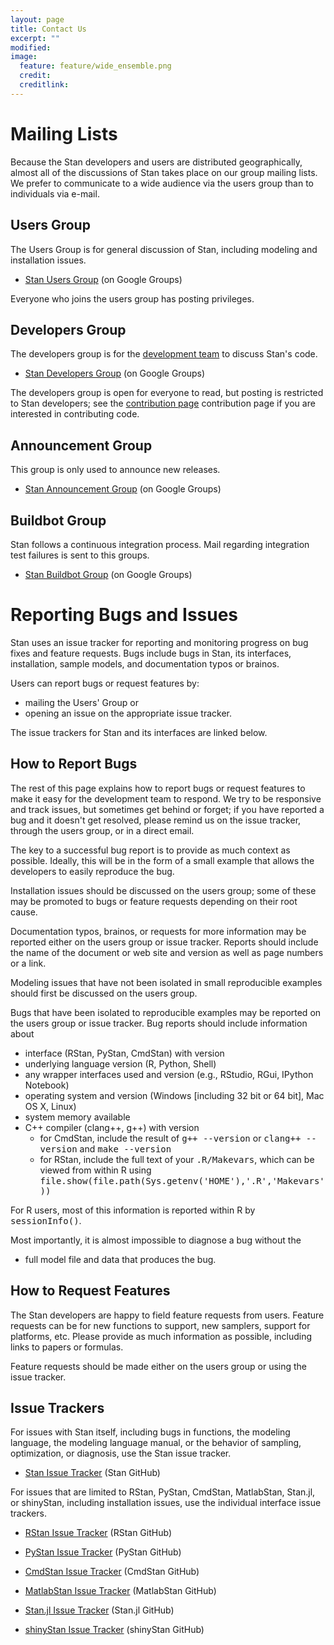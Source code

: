```yaml
---
layout: page
title: Contact Us
excerpt: ""
modified:
image:
  feature: feature/wide_ensemble.png
  credit:
  creditlink:
---
```


Mailing Lists
=============

Because the Stan developers and users are distributed
geographically, almost all of the discussions of Stan takes place on
our group mailing lists.  We prefer to communicate to a wide
audience via the users group than to individuals via e-mail.

Users Group
-----------

The Users Group is for general discussion of Stan, including
modeling and installation issues.

* [Stan Users Group](https://groups.google.com/forum/?fromgroups#!forum/stan-users)
  <span class="note">(on Google Groups)</span>

Everyone who joins the users group has posting privileges.

Developers Group
----------------

The developers group is for the [development team](/team/)
to discuss Stan's code.

* [Stan Developers Group](https://groups.google.com/forum/?fromgroups#!forum/stan-dev)
  <span class="note">(on Google Groups)</span>

The developers group is open for everyone to read, but posting
is restricted to Stan developers; see the [contribution page](/contribute/)
contribution page if you are interested in contributing code.

Announcement Group
------------------

This group is only used to announce new releases.

* [Stan Announcement Group](https://groups.google.com/forum/?fromgroups#!forum/stan-announce)
  <span class="note">(on Google Groups)</span>

Buildbot Group
--------------

Stan follows a continuous integration process. Mail regarding
integration test failures is sent to this groups.

* [Stan Buildbot Group](https://groups.google.com/forum/?fromgroups#!forum/stan-buildbot)
  <span class="note">(on Google Groups)</span>

Reporting Bugs and Issues
=========================

Stan uses an issue tracker for reporting and monitoring progress
on bug fixes and feature requests.  Bugs include bugs in Stan, its
interfaces, installation, sample models, and documentation typos or
brainos.

Users can report bugs or request features by:

* mailing the Users' Group or
* opening an issue on the appropriate issue tracker.

The issue trackers for Stan and its interfaces are linked below.

How to Report Bugs
------------------

The rest of this page explains how to report bugs or request
features to make it easy for the development team to respond.  We
try to be responsive and track issues, but sometimes get behind or
forget;  if you have reported a bug and it doesn't get resolved,
please remind us on the issue tracker, through the users group,
or in a direct email.

The key to a successful bug report is to provide as much context as
possible.  Ideally, this will be in the form of a small example that
allows the developers to easily reproduce the bug.

Installation issues should be discussed on the users group; some
of these may be promoted to bugs or feature requests depending on
their root cause.

Documentation typos, brainos, or requests for more information
may be reported either on the users group or issue tracker.  Reports
should include the name of the document or web site and version as
well as page numbers or a link.

Modeling issues that have not been isolated in small reproducible
examples should first be discussed on the users group.

Bugs that have been isolated to reproducible examples may be
reported on the users group or issue tracker.  Bug reports should
include information about

* interface (RStan, PyStan, CmdStan) with version
* underlying language version (R, Python, Shell)
* any wrapper interfaces used and version (e.g., RStudio, RGui, IPython Notebook)
* operating system and version (Windows [including 32 bit or 64 bit], Mac
       OS X, Linux)
* system memory available
* C++ compiler (clang++, g++) with version
  * for CmdStan, include the result of <tt>g++ --version</tt>
        or <tt>clang++ --version</tt> and <tt>make --version</tt>
  * for RStan, include the full text of your <tt>.R/Makevars</tt>,
        which can be viewed from within R using
        <tt> file.show(file.path(Sys.getenv('HOME'),'.R','Makevars'))</tt>

For R users, most of this information is reported within R by <tt>sessionInfo()</tt>.

Most importantly, it is almost impossible to diagnose a bug without the

* full model file and data that produces the bug.

How to Request Features
-----------------------

The Stan developers are happy to field feature requests from
users.  Feature requests can be for new functions to support, new
samplers, support for platforms, etc.  Please provide as much
information as possible, including links to papers or formulas.

Feature requests should be made either on the users group or
using the issue tracker.

Issue Trackers
--------------

For issues with Stan itself, including bugs in functions, the
modeling language, the modeling language manual, or the behavior of
sampling, optimization, or diagnosis, use the Stan issue tracker.

* [Stan Issue Tracker](https://github.com/stan-dev/stan/issues)
  <span class="note">(Stan GitHub)</span>

For issues that are limited to RStan, PyStan, CmdStan,
MatlabStan, Stan.jl, or shinyStan, including installation issues,
use the individual interface issue trackers.

* [RStan Issue Tracker](https://github.com/stan-dev/rstan/issues)
  <span class="note">(RStan GitHub)</span>

* [PyStan Issue Tracker](https://github.com/stan-dev/pystan/issues)
  <span class="note">(PyStan GitHub)</span>

* [CmdStan Issue Tracker](https://github.com/stan-dev/cmdstan/issues)
  <span class="note">(CmdStan GitHub)</span>

* [MatlabStan Issue Tracker](https://github.com/brian-lau/MatlabStan/issues)
  <span class="note">(MatlabStan GitHub)</span>

* [Stan.jl Issue Tracker](https://github.com/goedman/Stan.jl/issues)
  <span class="note">(Stan.jl GitHub)</span>

* [shinyStan Issue Tracker](https://github.com/stan-dev/shinystan/issues)
  <span class="note">(shinyStan GitHub)</span>
